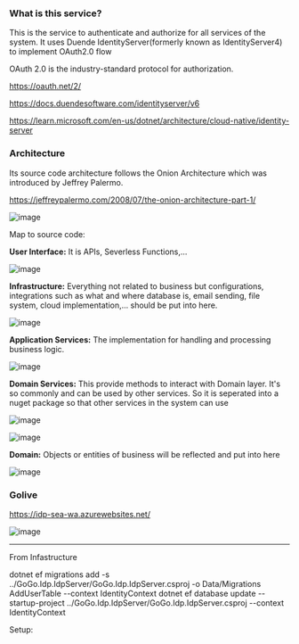 ### What is this service?
This is the service to authenticate and authorize for all services of the system. It uses Duende IdentityServer(formerly known as IdentityServer4) to implement OAuth2.0 flow

OAuth 2.0 is the industry-standard protocol for authorization.

https://oauth.net/2/

https://docs.duendesoftware.com/identityserver/v6

https://learn.microsoft.com/en-us/dotnet/architecture/cloud-native/identity-server

### Architecture
Its source code architecture follows the Onion Architecture which was introduced by Jeffrey Palermo.

https://jeffreypalermo.com/2008/07/the-onion-architecture-part-1/

![image](https://user-images.githubusercontent.com/30928752/226092727-de006edf-7d2c-4200-a3e8-a8ccf13b36f5.png)

Map to source code:

**User Interface:** It is APIs, Severless Functions,...

![image](https://user-images.githubusercontent.com/30928752/226093211-d9083c03-3ed4-4fe0-b01d-facde8352e52.png)

**Infrastructure:** Everything not related to business but configurations, integrations such as what and where database is, email sending, file system, cloud implementation,... should be put into here.

![image](https://user-images.githubusercontent.com/30928752/226093749-a4745f54-1db8-4d14-a79e-0f8d81c02e7a.png)

**Application Services:** The implementation for handling and processing business logic.

![image](https://user-images.githubusercontent.com/30928752/226094141-1ddf8907-9463-41be-ac81-8f858152705d.png)

**Domain Services:** This provide methods to interact with Domain layer. It's so commonly and can be used by other services. So it is seperated into a nuget package so that other services in the system can use

![image](https://user-images.githubusercontent.com/30928752/226094578-89c2b830-a443-4b39-b124-eabc6a8f3925.png)

![image](https://user-images.githubusercontent.com/30928752/226094877-b19ac696-81cf-4ee1-84f2-f5dae8b2fd65.png)


**Domain:**  Objects or entities of business will be reflected and put into here

![image](https://user-images.githubusercontent.com/30928752/226094754-e391775a-6223-48d4-a801-cec9d6f1248c.png)

### Golive
https://idp-sea-wa.azurewebsites.net/

![image](https://user-images.githubusercontent.com/30928752/226088363-97a22951-24f0-4e2c-a84c-10e1fcc01850.png)

--------
From Infastructure

dotnet ef migrations add -s ../GoGo.Idp.IdpServer/GoGo.Idp.IdpServer.csproj -o Data/Migrations AddUserTable --context IdentityContext
dotnet ef database update --startup-project ../GoGo.Idp.IdpServer/GoGo.Idp.IdpServer.csproj --context IdentityContext

Setup:


